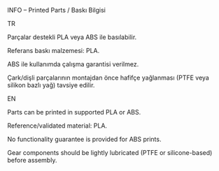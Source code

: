 INFO – Printed Parts / Baskı Bilgisi

TR

Parçalar destekli PLA veya ABS ile basılabilir.

Referans baskı malzemesi: PLA.

ABS ile kullanımda çalışma garantisi verilmez.

Çark/dişli parçalarının montajdan önce hafifçe yağlanması (PTFE veya silikon bazlı yağ) tavsiye edilir.


EN

Parts can be printed in supported PLA or ABS.

Reference/validated material: PLA.

No functionality guarantee is provided for ABS prints.

Gear components should be lightly lubricated (PTFE or silicone-based) before assembly.
